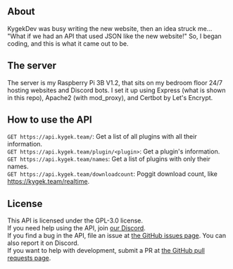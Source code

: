 ## About

KygekDev was busy writing the new website, then an idea struck me... "What if we had an API that used JSON like the new website!" So, I began coding, and this is what it came out to be.

## The server

The server is my Raspberry Pi 3B V1.2, that sits on my bedroom floor 24/7 hosting websites and Discord bots. I set it up using Express (what is shown in this repo), Apache2 (with mod_proxy), and Certbot by Let's Encrypt.

## How to use the API

`GET https://api.kygek.team/`: Get a list of all plugins with all their information.<br />
`GET https://api.kygek.team/plugin/<plugin>`: Get a plugin's information.<br />
`GET https://api.kygek.team/names`: Get a list of plugins with only their names.<br />
`GET https://api.kygek.team/downloadcount`: Poggit download count, like https://kygek.team/realtime.

## License

This API is licensed under the GPL-3.0 license.<br />
If you need help using the API, join [our Discord](https://discord.gg/CXtqUZv).<br />
If you find a bug in the API, file an issue at [the GitHub issues page](https://github.com/KygekTeam/api/issues). You can also report it on Discord.<br />
If you want to help with development, submit a PR at [the GitHub pull requests page](https://github.com/KygekTeam/api/pulls).
